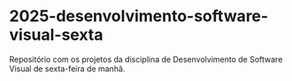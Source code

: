 # 2025-desenvolvimento-software-visual-sexta
Repositório com os projetos da disciplina de Desenvolvimento de Software Visual de sexta-feira de manhã.
